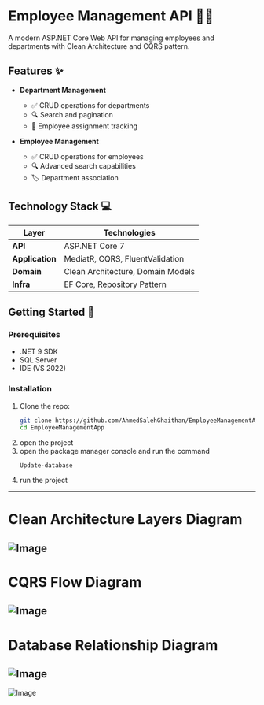 # Employee Management API 🏢👥

A modern ASP.NET Core Web API for managing employees and departments with Clean Architecture and CQRS pattern.

## Features ✨

- **Department Management**
  - ✅ CRUD operations for departments
  - 🔍 Search and pagination
  - 🔗 Employee assignment tracking

- **Employee Management**
  - ✅ CRUD operations for employees
  - 🔍 Advanced search capabilities
  - 🏷️ Department association

## Technology Stack 💻

| Layer          | Technologies                          |
|----------------|---------------------------------------|
| **API**        | ASP.NET Core 7                        |
| **Application**| MediatR, CQRS, FluentValidation       |
| **Domain**     | Clean Architecture, Domain Models     |
| **Infra**      | EF Core, Repository Pattern           |

## Getting Started 🚀

### Prerequisites
- .NET 9 SDK
- SQL Server
- IDE (VS 2022)

### Installation
1. Clone the repo:
   ```bash
   git clone https://github.com/AhmedSalehGhaithan/EmployeeManagementApp.git
   cd EmployeeManagementApp
2. open the project
3. open the package manager console and run the command
   ```
   Update-database
4. run the project


-----------------------------------------------------------------
# Clean Architecture Layers Diagram
![Image](https://github.com/user-attachments/assets/be0dbca8-ef92-47ea-be41-74822aed506e)
-----------------------------------------------------------------
# CQRS Flow Diagram
![Image](https://github.com/user-attachments/assets/0609593e-daf6-4631-9e1f-bcd080cce81d)
-----------------------------------------------------------------
# Database Relationship Diagram
![Image](https://github.com/user-attachments/assets/f78a99ea-0dac-441e-b561-811951b4ca0e)
-----------------------------------------------------------------
![Image](https://github.com/user-attachments/assets/ec02a942-38ff-4b92-b2a4-13423e9d2515)
